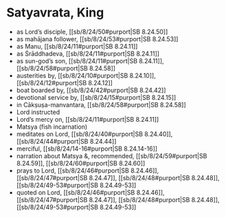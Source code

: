 # Satyavrata, King

* as Lord’s disciple, [[sb/8/24/50#purport|SB 8.24.50]]
* as mahājana follower, [[sb/8/24/53#purport|SB 8.24.53]]
* as Manu, [[sb/8/24/11#purport|SB 8.24.11]]
* as Śrāddhadeva, [[sb/8/24/11#purport|SB 8.24.11]]
* as sun-god’s son, [[sb/8/24/11#purport|SB 8.24.11]], [[sb/8/24/58#purport|SB 8.24.58]]
* austerities by, [[sb/8/24/10#purport|SB 8.24.10]], [[sb/8/24/12#purport|SB 8.24.12]]
* boat boarded by, [[sb/8/24/42#purport|SB 8.24.42]]
* devotional service by, [[sb/8/24/15#purport|SB 8.24.15]]
* in Cākṣuṣa-manvantara, [[sb/8/24/58#purport|SB 8.24.58]]
* Lord instructed 
* Lord’s mercy on, [[sb/8/24/11#purport|SB 8.24.11]]
* Matsya (fish incarnation) 
* meditates on Lord, [[sb/8/24/40#purport|SB 8.24.40]], [[sb/8/24/44#purport|SB 8.24.44]]
* merciful, [[sb/8/24/14-16#purport|SB 8.24.14-16]]
* narration about Matsya &, recommended, [[sb/8/24/59#purport|SB 8.24.59]], [[sb/8/24/60#purport|SB 8.24.60]]
* prays to Lord, [[sb/8/24/46#purport|SB 8.24.46]], [[sb/8/24/47#purport|SB 8.24.47]], [[sb/8/24/48#purport|SB 8.24.48]], [[sb/8/24/49-53#purport|SB 8.24.49-53]]
* quoted on Lord, [[sb/8/24/46#purport|SB 8.24.46]], [[sb/8/24/47#purport|SB 8.24.47]], [[sb/8/24/48#purport|SB 8.24.48]], [[sb/8/24/49-53#purport|SB 8.24.49-53]]

